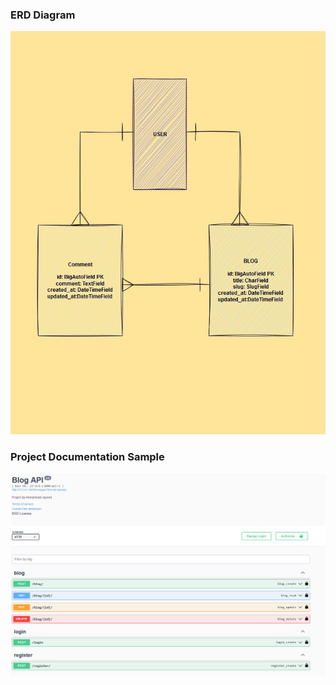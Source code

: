 ### ERD Diagram
<img src="images/erd.jpg" >

### Project Documentation Sample
<img src="images/doc.png" >